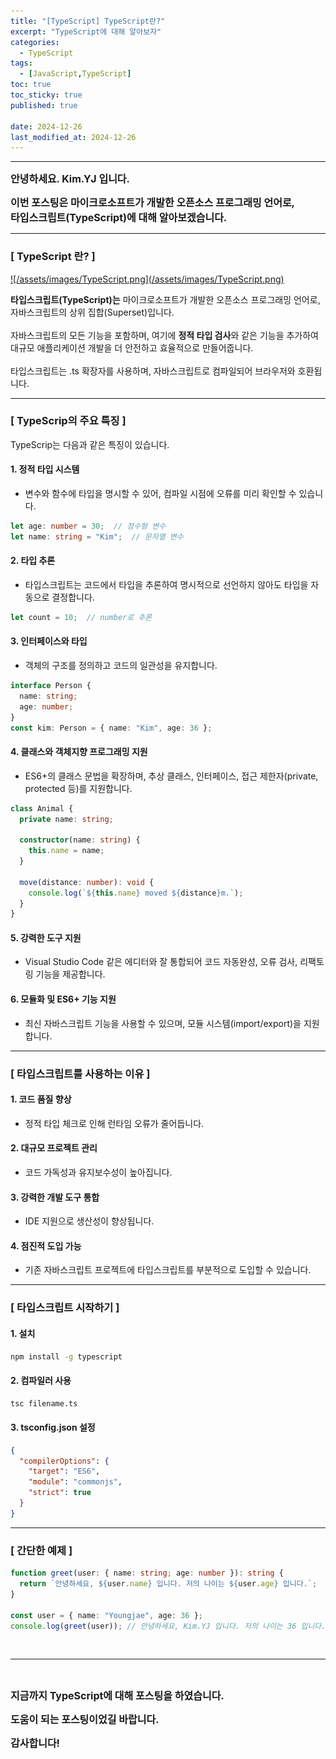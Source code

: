 ```yaml
---
title: "[TypeScript] TypeScript란?"
excerpt: "TypeScript에 대해 알아보자"
categories:
  - TypeScript
tags:
  - [JavaScript,TypeScript]
toc: true
toc_sticky: true
published: true

date: 2024-12-26
last_modified_at: 2024-12-26
---
```


---

<span style='font-size:1rem'> **안녕하세요. Kim.YJ 입니다.** </span>

<span style='font-size:1rem'> **이번 포스팅은 마이크로소프트가 개발한 오픈소스 프로그래밍 언어로,** </span> <br>
<span style='font-size:1rem'> **타입스크립트(TypeScript)에 대해 알아보겠습니다.** </span>

---

### [ TypeScript 란? ] <br>

<a href="/assets/images/TypeScript.png">
![/assets/images/TypeScript.png](/assets/images/TypeScript.png)
</a>

**타입스크립트(TypeScript)는** 마이크로소프트가 개발한 오픈소스 프로그래밍 언어로, 자바스크립트의 상위 집합(Superset)입니다. <br><br>
자바스크립트의 모든 기능을 포함하며, 여기에 **정적 타입 검사**와 같은 기능을 추가하여 대규모 애플리케이션 개발을 더 안전하고 효율적으로 만들어줍니다. <br><br>
타입스크립트는 .ts 확장자를 사용하며, 자바스크립트로 컴파일되어 브라우저와 호환됩니다. 

---

### [ TypeScrip의 주요 특징 ]

TypeScrip는 다음과 같은 특징이 있습니다.

#### 1. **정적 타입 시스템**
- 변수와 함수에 타입을 명시할 수 있어, 컴파일 시점에 오류를 미리 확인할 수 있습니다.

```typescript
let age: number = 30;  // 정수형 변수
let name: string = "Kim";  // 문자열 변수
```

#### 2. **타입 추론**
- 타입스크립트는 코드에서 타입을 추론하여 명시적으로 선언하지 않아도 타입을 자동으로 결정합니다.

```typescript
let count = 10;  // number로 추론
```

#### 3. **인터페이스와 타입**
- 객체의 구조를 정의하고 코드의 일관성을 유지합니다.

```typescript
interface Person {
  name: string;
  age: number;
}
const kim: Person = { name: "Kim", age: 36 };
```

#### 4. **클래스와 객체지향 프로그래밍 지원**
- ES6+의 클래스 문법을 확장하며, 추상 클래스, 인터페이스, 접근 제한자(private, protected 등)를 지원합니다.

```typescript
class Animal {
  private name: string;

  constructor(name: string) {
    this.name = name;
  }

  move(distance: number): void {
    console.log(`${this.name} moved ${distance}m.`);
  }
}
```

#### 5. **강력한 도구 지원**
- Visual Studio Code 같은 에디터와 잘 통합되어 코드 자동완성, 오류 검사, 리팩토링 기능을 제공합니다.

#### 6. **모듈화 및 ES6+ 기능 지원**
- 최신 자바스크립트 기능을 사용할 수 있으며, 모듈 시스템(import/export)을 지원합니다.

---

### [ 타입스크립트를 사용하는 이유 ]

#### 1. **코드 품질 향상**
- 정적 타입 체크로 인해 런타임 오류가 줄어듭니다.

#### 2. **대규모 프로젝트 관리**
- 코드 가독성과 유지보수성이 높아집니다.

#### 3. **강력한 개발 도구 통합**
- IDE 지원으로 생산성이 향상됩니다.

#### 4. **점진적 도입 가능**
- 기존 자바스크립트 프로젝트에 타입스크립트를 부분적으로 도입할 수 있습니다.

---

### [ 타입스크립트 시작하기 ]

#### 1. **설치** 

```bash
npm install -g typescript
```

#### 2. **컴파일러 사용** 

```bash
tsc filename.ts
```

#### 3. **tsconfig.json 설정** 

```json
{
  "compilerOptions": {
    "target": "ES6",
    "module": "commonjs",
    "strict": true
  }
}
```

---

### [ 간단한 예제 ]

```typescript
function greet(user: { name: string; age: number }): string {
  return `안녕하세요, ${user.name} 입니다. 저의 나이는 ${user.age} 입니다.`;
}

const user = { name: "Youngjae", age: 36 };
console.log(greet(user)); // 안녕하세요, Kim.YJ 입니다. 저의 나이는 36 입니다.
```

<br>

---

<br>

<span style='font-size:1rem'> **지금까지 TypeScript에 대해 포스팅을 하였습니다.** </span><br>

<span style='font-size:1rem'> **도움이 되는 포스팅이었길 바랍니다.** </span><br>

<span style='font-size:1rem'> **감사합니다!** </span>
